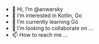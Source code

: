 - 👋 Hi, I’m @anwarsky
- 👀 I’m interested in Kotlin, Go
- 🌱 I’m currently learning Go
- 💞️ I’m looking to collaborate on ...
- 📫 How to reach me ...

<!---
anwarsky/anwarsky is a ✨ special ✨ repository because its `README.md` (this file) appears on your GitHub profile.
You can click the Preview link to take a look at your changes.
--->
